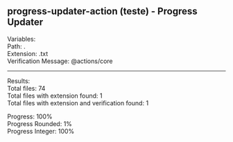 ## progress-updater-action (teste) - Progress Updater

Variables: <br />
Path: . <br />
Extension: .txt <br />
Verification Message: @actions/core

---

Results: <br />
Total files: 74 <br />
Total files with extension found: 1 <br />
Total files with extension and verification found: 1

Progress: 100% <br />
Progress Rounded: 1% <br />
Progress Integer: 100%